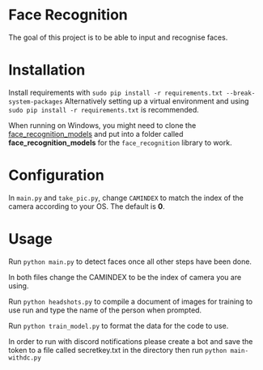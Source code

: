 # Face Recognition

The goal of this project is to be able to input and recognise faces.

# Installation

Install requirements with 
`sudo pip install -r requirements.txt --break-system-packages`
Alternatively setting up a virtual environment and using `sudo pip install -r requirements.txt` is recommended.

When running on Windows, you might need to clone the [face_recognition_models](https://github.com/ageitgey/face_recognition_models) and put into a folder called **face_recognition_models** for the `face_recognition` library to work.

# Configuration

In `main.py` and `take_pic.py`, change `CAMINDEX` to match the index of the camera according to your OS.
The default is **0**.

# Usage

Run `python main.py` to detect faces once all other steps have been done.

In both files change the CAMINDEX to be the index of camera you are using.

Run `python headshots.py` to compile a document of images for training to use run and type the name of the person when prompted.

Run `python train_model.py` to format the data for the code to use.

In order to run with discord notifications please create a bot and save the token to a file called secretkey.txt in the directory then run `python main-withdc.py`
